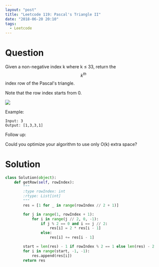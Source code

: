 ```yaml
---
layout: "post"
title: "Leetcode 119: Pascal's Triangle II"
date: "2018-06-20 20:10"
tags:
  - Leetcode
---
```


# Question
Given a non-negative index k where k ≤ 33, return the $$k^{th}$$ index row of the Pascal's triangle.

Note that the row index starts from 0.

![](https://upload.wikimedia.org/wikipedia/commons/0/0d/PascalTriangleAnimated2.gif)

Example:
```
Input: 3
Output: [1,3,3,1]
```

Follow up:

Could you optimize your algorithm to use only O(k) extra space?

# Solution
```python
class Solution(object):
    def getRow(self, rowIndex):
        """
        :type rowIndex: int
        :rtype: List[int]
        """
        res = [1 for _ in range(rowIndex // 2 + 1)]

        for j in range(1, rowIndex + 1):
            for i in range(j // 2, 0, -1):
                if j % 2 == 0 and i == j // 2:
                    res[i] = 2 * res[i - 1]
                else:
                    res[i] += res[i - 1]

        start = len(res) - 1 if rowIndex % 2 == 1 else len(res) - 2
        for i in range(start, -1, -1):
            res.append(res[i])
        return res
```
